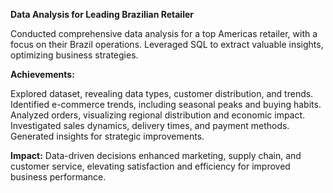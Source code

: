 **Data Analysis for Leading Brazilian Retailer**

Conducted comprehensive data analysis for a top Americas retailer, with a focus on their Brazil operations. Leveraged SQL to extract valuable insights, optimizing business strategies.

**Achievements:**

Explored dataset, revealing data types, customer distribution, and trends.
Identified e-commerce trends, including seasonal peaks and buying habits.
Analyzed orders, visualizing regional distribution and economic impact.
Investigated sales dynamics, delivery times, and payment methods.
Generated insights for strategic improvements.

**Impact:**
Data-driven decisions enhanced marketing, supply chain, and customer service, elevating satisfaction and efficiency for improved business performance.
